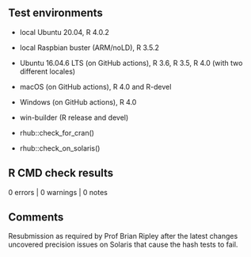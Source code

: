 ## Test environments

* local Ubuntu 20.04, R 4.0.2
* local Raspbian buster (ARM/noLD), R 3.5.2

* Ubuntu 16.04.6 LTS (on GitHub actions), R 3.6, R 3.5,
  R 4.0 (with two different locales)
* macOS (on GitHub actions), R 4.0 and R-devel
* Windows (on GitHub actions), R 4.0

* win-builder (R release and devel)

* rhub::check_for_cran()
* rhub::check_on_solaris()

## R CMD check results

0 errors | 0 warnings | 0 notes

## Comments

Resubmission as required by Prof Brian Ripley after the latest changes uncovered
precision issues on Solaris that cause the hash tests to fail.

